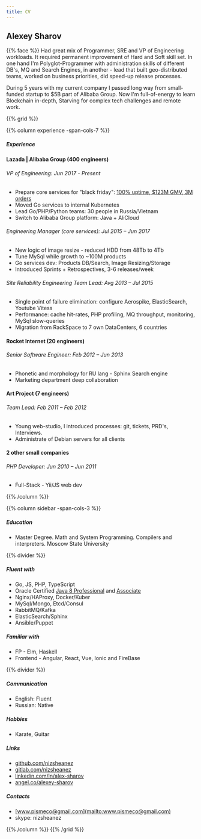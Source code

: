 ```yaml
---
title: CV
---
```

## Alexey Sharov

{{% face %}} Had great mix of Programmer, SRE and VP of Engineering workloads. 
It required permanent improvement of Hard and Soft skill set. 
In one hand I'm Polyglot-Programmer with administration skills of different DB's, MQ and Search Engines, 
in another - lead that built geo-distributed teams, worked on business priorities, did speed-up release processes. 

During 5 years with my current company I passed long way from small-funded startup to $5B part of Alibaba Group.
Now I'm full-of-energy to learn Blockchain in-depth, Starving for complex tech challenges and remote work. 

{{% grid %}}

{{% column experience -span-cols-7 %}}
##### Experience

#### Lazada | Alibaba Group (400 engineers) 
###### VP of Engineering: *Jun 2017 - Present*

* Prepare core services for "black friday": [100% uptime, $123M GMV, 3M orders](http://markets.businessinsider.com/news/stocks/Southeast-Asia-s-eCommerce-leader-Lazada-smashes-sales-record-1007843779)
* Moved Go services to internal Kubernetes
* Lead Go/PHP/Python teams: 30 people in Russia/Vietnam
* Switch to Alibaba Group platform: Java + AliCloud

###### Engineering Manager (core services): *Jul 2015 – Jun 2017*

* New logic of image resize - reduced HDD from 48Tb to 4Tb
* Tune MySql while growth to ~100M products
* Go services dev: Products DB/Search, Image Resizing/Storage
* Introduced Sprints + Retrospectives, 3-6 releases/week

###### Site Reliability Engineering Team Lead: *Avg 2013 – Jul 2015*

* Single point of failure elimination: configure Aerospike, ElasticSearch, Youtube Vitess
* Performance: cache hit-rates, PHP profiling, MQ throughput, monitoring, MySql slow-queries
* Migration from RackSpace to 7 own DataCenters, 6 countries

#### Rocket Internet (20 engineers)
###### Senior Software Engineer: *Feb 2012 – Jun 2013*

* Phonetic and morphology for RU lang - Sphinx Search engine
* Marketing department deep collaboration

#### Art Project (7 engineers)
###### Team Lead: *Feb 2011 – Feb 2012*

* Young web-studio, I introduced processes: git, tickets, PRD's, Interviews. 
* Administrate of Debian servers for all clients

#### 2 other small companies
###### PHP Developer: *Jun 2010 – Jun 2011*

* Full-Stack - Yii/JS web dev

{{% /column %}}

{{% column sidebar -span-cols-3 %}}

##### Education 
  * Master Degree. Math and System Programming. Compilers and interpreters. Moscow State University  

{{% divider %}}

##### Fluent with
  * Go, JS, PHP, TypeScript 
  * Oracle Certified [Java 8 Professional](https://www.youracclaim.com/badges/e729c951-ad94-469b-9d53-6df58d6a8f32/public_url) and [Associate](https://www.youracclaim.com/badges/3c1dcd16-2dfa-434a-aaea-0d1d523f966e/public_url)
  * Nginx/HAProxy, Docker/Kuber
  * MySql/Mongo, Etcd/Consul
  * RabbitMQ/Kafka
  * ElasticSearch/Sphinx
  * Ansible/Puppet

##### Familiar with
  * FP - Elm, Haskell
  * Frontend - Angular, React, Vue, Ionic and FireBase


{{% divider %}}

##### Communication
  * English: Fluent
  * Russian: Native

##### Hobbies
  * Karate, Guitar

##### Links
  * [github.com/nizsheanez](http://github.com/nizsheanez)
  * [gitlab.com/nizsheanez](https://gitlab.com/nizsheanez)
  * [linkedin.com/in/alex-sharov](https://www.linkedin.com/in/alex-sharov/)
  * [angel.co/alexey-sharov](https://angel.co/alexey-sharov)

##### Contacts
  * [www.pismeco@gmail.com](mailto:www.pismeco@gmail.com)
  * skype: nizsheanez

{{% /column %}}
{{% /grid %}}

